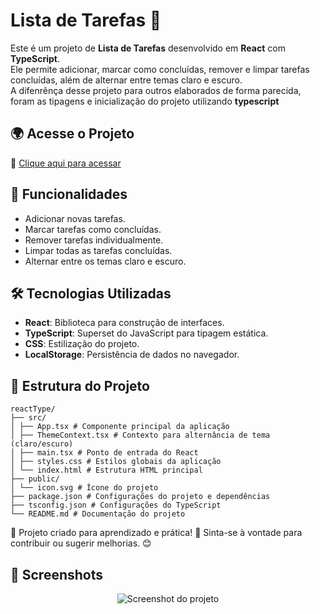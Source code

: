 # Lista de Tarefas 📝

Este é um projeto de **Lista de Tarefas** desenvolvido em **React** com **TypeScript**. <br/>
Ele permite adicionar, marcar como concluídas, remover e limpar tarefas concluídas, além de alternar entre temas claro e escuro.<br/>
A difenrênça desse projeto para outros elaborados de forma parecida, foram as tipagens e inicialização do projeto utilizando **typescript**

## 🌍 Acesse o Projeto
🔗 [Clique aqui para acessar](https://rodrigo-falcao.github.io/JsProject/)

## 🚀 Funcionalidades

- Adicionar novas tarefas.
- Marcar tarefas como concluídas.
- Remover tarefas individualmente.
- Limpar todas as tarefas concluídas.
- Alternar entre os temas claro e escuro.

## 🛠️ Tecnologias Utilizadas

- **React**: Biblioteca para construção de interfaces.
- **TypeScript**: Superset do JavaScript para tipagem estática.
- **CSS**: Estilização do projeto.
- **LocalStorage**: Persistência de dados no navegador.

## 📂 Estrutura do Projeto
```
reactType/ 
├── src/ 
│ ├── App.tsx # Componente principal da aplicação 
│ ├── ThemeContext.tsx # Contexto para alternância de tema (claro/escuro) 
│ ├── main.tsx # Ponto de entrada do React 
│ ├── styles.css # Estilos globais da aplicação 
│ └── index.html # Estrutura HTML principal 
├── public/ 
│ └── icon.svg # Ícone do projeto 
├── package.json # Configurações do projeto e dependências 
├── tsconfig.json # Configurações do TypeScript 
└── README.md # Documentação do projeto

```
🔹 Projeto criado para aprendizado e prática! 🚀 Sinta-se à vontade para contribuir ou sugerir melhorias. 😊

## 📸 Screenshots
<p align="center">
  <img src="https://github.com/user-attachments/assets/f3f937cd-4e20-48a7-827e-de6a78c4a51e" alt="Screenshot do projeto">
</p>
